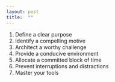 ```yaml
---
layout: post
title:  ""
---
```


1. Define a clear purpose
2. Identify a compelling motive
3. Architect a worthy challenge
4. Provide a conducive environment
5. Allocate a committed block of time
6. Prevent interruptions and distractions
7. Master your tools
